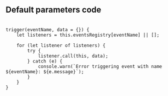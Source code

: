 ##  Default parameters code

<pre>
	<code data-trim>
trigger(eventName, data = {}) {
	let listeners = this.eventsRegistry[eventName] || [];

	for (let listener of listeners) {
		try {
			listener.call(this, data);
		} catch (e) {
			console.warn(`Error triggering event with name ${eventName}: ${e.message}`);
		}
	}
}
	</code>
</pre>